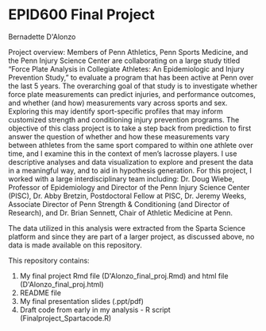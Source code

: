 # EPID600 Final Project

Bernadette D'Alonzo

Project overview: Members of Penn Athletics, Penn Sports Medicine, and the Penn Injury Science Center are collaborating on a large study titled “Force Plate Analysis in Collegiate Athletes: An Epidemiologic and Injury Prevention Study,” to evaluate a program that has been active at Penn over the last 5 years. The overarching goal of that study is to investigate whether force plate measurements can predict injuries, and performance outcomes, and whether (and how) measurements vary across sports and sex. Exploring this may identify sport-specific profiles that may inform customized strength and conditioning injury prevention programs. The objective of this class project is to take a step back from prediction to first answer the question of whether and how these measurements vary between athletes from the same sport compared to within one athlete over time, and I examine this in the context of men’s lacrosse players. I use descriptive analyses and data visualization to explore and present the data in a meaningful way, and to aid in hypothesis generation. For this project, I worked with a large interdisciplinary team including: Dr. Doug Wiebe, Professor of Epidemiology and Director of the Penn Injury Science Center (PISC), Dr. Abby Bretzin, Postdoctoral Fellow at PISC, Dr. Jeremy Weeks, Associate Director of Penn Strength & Conditioning (and Director of Research), and Dr. Brian Sennett, Chair of Athletic Medicine at Penn.

The data utilized in this analysis were extracted from the Sparta Science platform and since they are part of a larger project, as discussed above, no data is made available on this repository.

This repository contains:
1. My final project Rmd file (D'Alonzo_final_proj.Rmd) and html file (D'Alonzo_final_proj.html)
2. README file
3. My final presentation slides (.ppt/pdf)
4. Draft code from early in my analysis - R script (Finalproject_Spartacode.R) 

